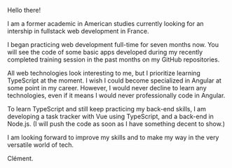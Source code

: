 Hello there!

I am a former academic in American studies currently looking for an intership in fullstack web development in France.

I began practicing web development full-time for seven months now. You will see the code of some basic apps developed during my recently completed training session in the past months on my GitHub repositories.

All web technologies look interesting to me, but I prioritize learning TypeScript at the moment. I wish I could become specialized in Angular at some point in my career. However, I would never decline to learn any technologies, even if it means I would never professionally code in Angular.

To learn TypeScript and still keep practicing my back-end skills, I am developing a task tracker with Vue using TypeScript, and a back-end in Node.js. (I will push the code as soon as I have something decent to show.)

I am looking forward to improve my skills and to make my way in the very versatile world of tech.

Clément.
